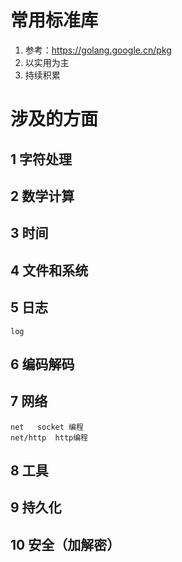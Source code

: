 # 常用标准库
1. 参考：https://golang.google.cn/pkg
2. 以实用为主
3. 持续积累

# 涉及的方面
## 1 字符处理
## 2 数学计算
## 3 时间
## 4 文件和系统
## 5 日志
    log

## 6 编码解码
## 7 网络
    net   socket 编程
    net/http  http编程
## 8 工具
## 9 持久化
## 10 安全（加解密）